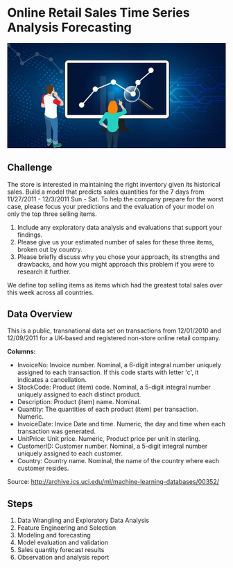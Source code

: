# Online Retail Sales Time Series Analysis Forecasting

![image](img/ts1.jpg)
## Challenge

The store is interested in maintaining the right inventory given its historical sales.
Build a model that predicts sales quantities for the 7 days from 11/27/2011 -
12/3/2011 Sun - Sat. To help the company prepare for the worst case, please
focus your predictions and the evaluation of your model on only the top three
selling items.

1. Include any exploratory data analysis and evaluations that support your
findings.
2. Please give us your estimated number of sales for these three items,
broken out by country.
3. Please briefly discuss why you chose your approach, its strengths and
drawbacks, and how you might approach this problem if you were to
research it further.

We define top selling items as items which had the greatest total sales over this
week across all countries.

## Data Overview
This is a public, transnational data set on transactions from
12/01/2010 and 12/09/2011 for a UK-based and registered non-store online retail
company.

**Columns:**
- InvoiceNo: Invoice number. Nominal, a 6-digit integral number uniquely assigned
to each transaction. If this code starts with letter 'c', it indicates a cancellation.
- StockCode: Product (item) code. Nominal, a 5-digit integral number uniquely
assigned to each distinct product.
- Description: Product (item) name. Nominal.
- Quantity: The quantities of each product (item) per transaction. Numeric.
- InvoiceDate: Invice Date and time. Numeric, the day and time when each
transaction was generated.
- UnitPrice: Unit price. Numeric, Product price per unit in sterling.
- CustomerID: Customer number. Nominal, a 5-digit integral number uniquely
assigned to each customer.
- Country: Country name. Nominal, the name of the country where each customer
resides.

Source: http://archive.ics.uci.edu/ml/machine-learning-databases/00352/

## Steps

1. Data Wrangling and Exploratory Data Analysis
2. Feature Engineering and Selection
3. Modeling and forecasting
4. Model evaluation and validation
5. Sales quantity forecast results
6. Observation and analysis report

